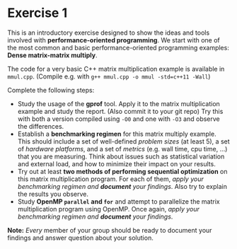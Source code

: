 # Exercise 1

This is an introductory exercise designed to show the ideas and tools involved with **performance-oriented programming**.
We start with one of the most common and basic performance-oriented programming examples:
**Dense matrix-matrix multiply**.

The code for a very basic C++ matrix multiplication example is available in `mmul.cpp`. 
(Compile e.g. with `g++ mmul.cpp -o mmul -std=c++11 -Wall`)

Complete the following steps:

 - Study the usage of the **gprof** tool. Apply it to the matrix multiplication example and study the report. (Also commit it to your git repo)
   Try this with both a version compiled using `-O0` and one with `-O3` and observe the differences.
 - Establish a **benchmarking regimen** for this matrix multiply example. This should include a set of well-defined *problem sizes* (at least 5), a set of *hardware platforms*, and a set of *metrics* (e.g. wall time, cpu time, ...) that you are measuring. Think about issues such as statistical variation and external load, and how to minimize their impact on your results.
 - Try out at least **two methods of performing sequential optimization** on this matrix multiplication program. For each of them, *apply your benchmarking regimen and **document** your findings*. Also try to explain the results you observe.
 - Study **OpenMP `parallel` and `for`** and attempt to parallelize the matrix multiplication program using OpenMP. Once again, *apply your benchmarking regimen and **document** your findings*.

**Note:**
*Every* member of your group should be ready to document your findings and answer question about your solution.



